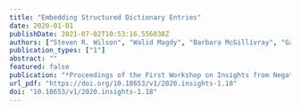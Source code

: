```yaml
---
title: "Embedding Structured Dictionary Entries"
date: 2020-01-01
publishDate: 2021-07-02T10:53:16.556038Z
authors: ["Steven R. Wilson", "Walid Magdy", "Barbara McGillivray", "Gareth Tyson"]
publication_types: ["1"]
abstract: ""
featured: false
publication: "*Proceedings of the First Workshop on Insights from Negative Results in NLP, Insights 2020, Online, November 19, 2020*"
url_pdf: "https://doi.org/10.18653/v1/2020.insights-1.18"
doi: "10.18653/v1/2020.insights-1.18"
---
```


